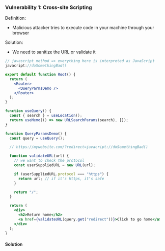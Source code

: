 ### Vulnerability 1: Cross-site Scripting

Definition:

- Malicious attacker tries to execute code in your machine through your browser

Solution:

- We need to sanitize the URL or validate it

```js
// javascript method => everything here is interpreted as JavaScript
javacript://doSomethingBad()
```

```jsx
export default function Root() {
  return (
    <Router>
      <QueryParmsDemo />
    </Router>
  );
}

function useQuery() {
  const { search } = useLocation();
  return useMemo(() => new URLSearchParams(search), []);
}

function QueryParamsDemo() {
  const query = useQuery();

  // https://mywebsite.com/?redirect=javacript://doSomethingBad()

  function validateURL(url) {
    // we want to check the protocol
    const userSuppliedURL = new URL(url);

    if (userSuppliedURL.protocol === "https") {
      return url; // if it's https, it's safe
    }

    return "/";
  }

  return (
    <div>
      <h2>Return home</h2>
      <a href={validateURL(query.get("redirect"))}>Click to go home</a>
    </div>
  );
}
```

#### Solution
